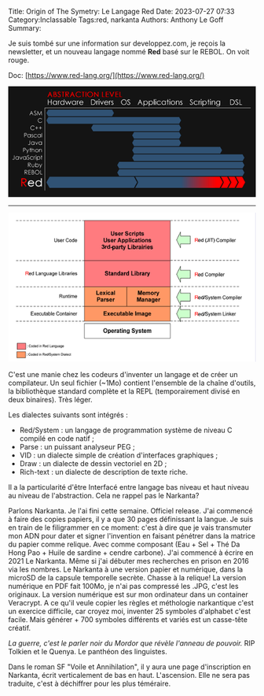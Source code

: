 Title: Origin of The Symetry: Le Langage Red
Date: 2023-07-27 07:33
Category:Inclassable
Tags:red, narkanta
Authors: Anthony Le Goff
Summary:

Je suis tombé sur une information sur developpez.com, je reçois la newsletter, et un nouveau langage nommé **Red** basé sur le REBOL. On voit rouge.

Doc: [https://www.red-lang.org/](https://www.red-lang.org/)

![red](images/red.png)

---

![red arch](images/Red_architecture_small.png)

C'est une manie chez les codeurs d'inventer un langage et de créer un compilateur. Un seul fichier (~1Mo) contient l'ensemble de la chaîne d'outils, la bibliothèque standard complète et la REPL (temporairement divisé en deux binaires). Très léger.

Les dialectes suivants sont intégrés :

* Red/System : un langage de programmation système de niveau C compilé en code natif ;
* Parse : un puissant analyseur PEG ;
* VID : un dialecte simple de création d'interfaces graphiques ;
* Draw : un dialecte de dessin vectoriel en 2D ;
* Rich-text : un dialecte de description de texte riche.

Il a la particularité d'être Interfacé entre langage bas niveau et haut niveau au niveau de l'abstraction. Cela ne rappel pas le Narkanta?

Parlons Narkanta. Je l'ai fini cette semaine. Officiel release. J'ai commencé à faire des copies papiers, il y a que 30 pages définissant la langue. Je suis en train de le filigrammer en ce moment: c'est à dire que je vais transmuter mon ADN pour dater et signer l'invention en faisant pénétrer dans la matrice du papier comme relique. Avec comme composant (Eau + Sel + Thé Da Hong Pao + Huile de sardine + cendre carbone). J'ai commencé à écrire en 2021 Le Narkanta. Même si j'ai débuter mes recherches en prison en 2016 via les nombres. Le Narkanta à une version papier et numérique, dans la microSD de la capsule temporelle secrète. Chasse à la relique! La version numérique en PDF fait 100Mo, je n'ai pas compressé les .JPG, c'est les originaux. La version numérique est sur mon ordinateur dans un container Veracrypt. A ce qu'il veule copier les règles et méthologie narkantique c'est un exercice difficile, car croyez moi, inventer 25 symboles d'alphabet c'est facile. Mais générer + 700 symboles différents et variés est un casse-tête créatif.

*La guerre, c'est le parler noir du Mordor que révèle l'anneau de pouvoir.* RIP Tolkien et le Quenya. Le panthéon des linguistes.

Dans le roman SF "Voile et Annihilation", il y aura une page d'inscription en Narkanta, écrit verticalement de bas en haut. L'ascension. Elle ne sera pas traduite, c'est à déchiffrer pour les plus téméraire.